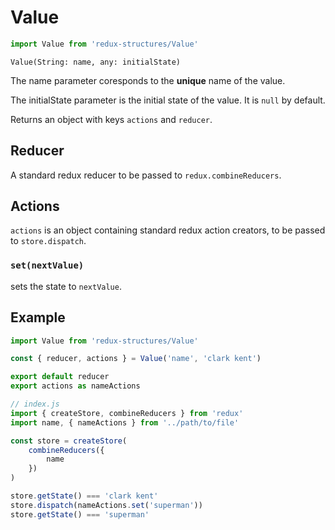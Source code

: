 # Value
```js
import Value from 'redux-structures/Value'
```

`Value(String: name, any: initialState)`

The name parameter coresponds to the <b>unique</b> name of the value.

The initialState parameter is the initial state of the value. It is `null` by default.

Returns an object with keys `actions` and `reducer`.

## Reducer

A standard redux reducer to be passed to `redux.combineReducers`.

## Actions

`actions` is an object containing standard redux action creators, to be passed to `store.dispatch`.

### `set(nextValue)`

sets the state to `nextValue`.

## Example

```js
import Value from 'redux-structures/Value'

const { reducer, actions } = Value('name', 'clark kent')

export default reducer
export actions as nameActions
```

```js
// index.js
import { createStore, combineReducers } from 'redux'
import name, { nameActions } from '../path/to/file'

const store = createStore(
    combineReducers({
        name
    })
)

store.getState() === 'clark kent'
store.dispatch(nameActions.set('superman'))
store.getState() === 'superman'
```
